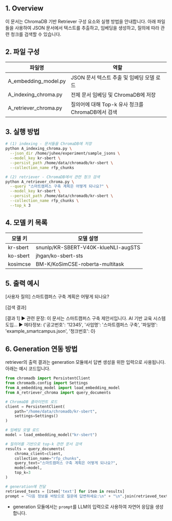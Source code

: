 ## 1. Overview
이 문서는 ChromaDB 기반 Retriever 구성 요소와 실행 방법을 안내합니다. 아래 파일들을 사용하여 JSON 문서에서 텍스트를 추출하고, 임베딩을 생성하고, 질의에 따라 관련 청크를 검색할 수 있습니다.

## 2. 파일 구성
| 파일명                 | 역할                                                   |
|-----------------------|--------------------------------------------------------|
| A_embedding_model.py   | JSON 문서 텍스트 추출 및 임베딩 모델 로드             |
| A_indexing_chroma.py   | 전체 문서 임베딩 및 ChromaDB에 저장                    |
| A_retriever_chroma.py  | 질의어에 대해 Top-k 유사 청크를 ChromaDB에서 검색     |

## 3. 실행 방법

```bash
# (1) indexing - 문서들을 ChromaDB에 저장
python A_indexing_chroma.py \
  --json_dir /home/juhee/experiment/sample_jsons \
  --model_key kr-sbert \
  --persist_path /home/data/chromadb/kr-sbert \
  --collection_name rfp_chunks
```

```bash
# (2) retriever - ChromaDB에서 관련 청크 검색
python A_retriever_chroma.py \
  --query "스마트캠퍼스 구축 계획은 어떻게 되나요?" \
  --model_key kr-sbert \
  --persist_path /home/data/chromadb/kr-sbert \
  --collection_name rfp_chunks \
  --top_k 3
```

## 4. 모델 키 목록
| 모델 키     | 모델 설명                                    |
|-------------|-----------------------------------------------|
| kr-sbert    | snunlp/KR-SBERT-V40K-klueNLI-augSTS           |
| ko-sbert    | jhgan/ko-sbert-sts                            |
| kosimcse    | BM-K/KoSimCSE-roberta-multitask              |

## 5. 출력 예시

[사용자 질의] 스마트캠퍼스 구축 계획은 어떻게 되나요?

[검색 결과]

[결과 1]
▶ 관련 문장: 이 문서는 스마트캠퍼스 구축 제안서입니다. AI 기반 교육 시스템 도입...
▶ 메타정보: {'공고번호': '12345', '사업명': '스마트캠퍼스 구축', '파일명': 'example_smartcampus.json', '청크번호': 0}

## 6. Generation 연동 방법

retriever의 출력 결과는 generation 모듈에서 답변 생성을 위한 입력으로 사용됩니다. 아래는 예시 코드입니다.

```python
from chromadb import PersistentClient
from chromadb.config import Settings
from A_embedding_model import load_embedding_model
from A_retriever_chroma import query_documents

# ChromaDB 클라이언트 로드
client = PersistentClient(
    path="/home/data/chromadb/kr-sbert",
    settings=Settings()
)

# 임베딩 모델 로드
model = load_embedding_model("kr-sbert")

# 질의어를 기반으로 top-k 관련 문서 검색
results = query_documents(
    chroma_client=client,
    collection_name="rfp_chunks",
    query_text="스마트캠퍼스 구축 계획은 어떻게 되나요?",
    model=model,
    top_k=3
)

# generation에 전달
retrieved_texts = [item['text'] for item in results]
prompt = "다음 정보를 바탕으로 질문에 답변하세요:\n" + "\n".join(retrieved_texts)
```

- generation 모듈에서는 `prompt`를 LLM의 입력으로 사용하여 자연어 응답을 생성합니다.